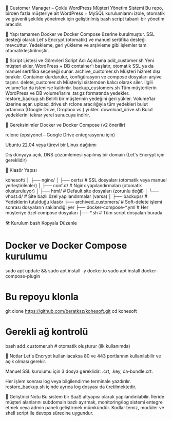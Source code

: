 🚀 Customer Manager – Çoklu WordPress Müşteri Yönetim Sistemi
Bu repo, birden fazla müşteriye ait WordPress + MySQL kurulumlarını izole, otomatik ve güvenli şekilde yönetmek için geliştirilmiş bash script tabanlı bir yönetim aracıdır.

🔧 Yapı tamamen Docker ve Docker Compose üzerine kurulmuştur. SSL desteği olarak Let's Encrypt (otomatik) ve manuel sertifika desteği mevcuttur. Yedekleme, geri yükleme ve arşivleme gibi işlemler tam otomatikleştirilmiştir.

📂 Script Listesi ve Görevleri
Script Adı	Açıklama
add_customer.sh	Yeni müşteri ekler. WordPress + DB container'ı başlatır, otomatik SSL ya da manuel sertifika seçeneği sunar.
archive_customer.sh	Müşteri hizmet dışı bırakılır. Container durdurulur, konfigürasyon ve compose dosyaları arşive taşınır.
delete_customer.sh	Müşteriyi sistemden kalıcı olarak siler. İlgili volume'lar da istenirse kaldırılır.
backup_customers.sh	Tüm müşterilerin WordPress ve DB volume’larını .tar.gz formatında yedekler.
restore_backup.sh	Belirli bir müşterinin yedeğini geri yükler. Volume’lar üzerine açar.
upload_drive.sh	rclone aracılığıyla tüm yedekleri bulut ortamına (Google Drive, Dropbox vs.) yükler.
download_drive.sh	Bulut yedeklerini tekrar yerel sunucuya indirir.

🔌 Gereksinimler
Docker ve Docker Compose (v2 önerilir)

rclone (opsiyonel – Google Drive entegrasyonu için)

Ubuntu 22.04 veya türevi bir Linux dağıtımı

Dış dünyaya açık, DNS çözümlemesi yapılmış bir domain (Let's Encrypt için gereklidir)

📁 Klasör Yapısı

kohesoft/
│
├── nginx/
│   ├── certs/                 # SSL dosyaları (otomatik veya manuel yerleştirilenler)
│   ├── conf.d/                # Nginx yapılandırmaları (otomatik oluşturuluyor)
│   ├── html/                  # Default site dosyaları (zorunlu değil)
│   └── vhost.d/               # Site bazlı özel yapılandırmalar (varsa)
│
├── backups/                  # Yedeklerin tutulduğu klasör
├── archived_customers/      # Soft-delete işlemi sonrası dosyaların saklandığı yer
├── docker-compose-*.yml     # Her müşteriye özel compose dosyaları
├── *.sh                      # Tüm script dosyaları burada


🛠️ Kurulum
bash
Kopyala
Düzenle
# Docker ve Docker Compose kurulumu
sudo apt update && sudo apt install -y docker.io
sudo apt install docker-compose-plugin

# Bu repoyu klonla
git clone https://github.com/beratksz/kohesoft.git
cd kohesoft

# Gerekli ağ kontrolü
bash add_customer.sh  # otomatik oluşturur (ilk kullanımda)

📌 Notlar
Let's Encrypt kullanılacaksa 80 ve 443 portlarının kullanılabilir ve açık olması gerekir.

Manuel SSL kurulumu için 3 dosya gereklidir: .crt, .key, ca-bundle.crt.

Her işlem sonrası log veya bilgilendirme terminale yazdırılır. restore_backup.sh içinde ayrıca log dosyası da üretilmektedir.

🧠 Geliştirici Notu
Bu sistem bir SaaS altyapısı olarak yapılandırılabilir. İleride müşteri alanlarını subdomain bazlı ayırmak, monitoring/log sistemi entegre etmek veya admin paneli geliştirmek mümkündür. Kodlar temiz, modüler ve shell script ile devops sürecine uygundur.
